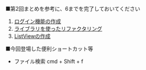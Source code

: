 ■第2回まとめを参考に、6までを完了しておいてください

1. [ログイン機能の作成](https://github.com/masato-haruta/AndroidLearning/pull/3)
2. [ライブラリを使ったリファクタリング](https://github.com/masato-haruta/AndroidLearning/pull/4)
3. [ListViewの作成](https://github.com/masato-haruta/AndroidLearning/pull/5)

■今回登場した便利ショートカット等
- ファイル検索 cmd + Shift + f
